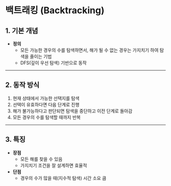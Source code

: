 # 백트래킹 (Backtracking)

## 1. 기본 개념
- **정의**
  - 모든 가능한 경우의 수를 탐색하면서, 해가 될 수 없는 경우는 가지치기 하여 탐색을 줄이는 기법
  - DFS(깊이 우선 탐색) 기반으로 동작

---

## 2. 동작 방식
1. 현재 상태에서 가능한 선택지를 탐색
2. 선택이 유효하다면 다음 단계로 진행
3. 해가 불가능하다고 판단되면 탐색을 중단하고 이전 단계로 돌아감
4. 모든 경우의 수를 탐색할 때까지 반복

---

## 3. 특징
- **장점**
  - 모든 해를 찾을 수 있음
  - 가지치기 조건을 잘 설계하면 효율적
- **단점**
  - 경우의 수가 많을 때(지수적 탐색) 시간 소요 큼
